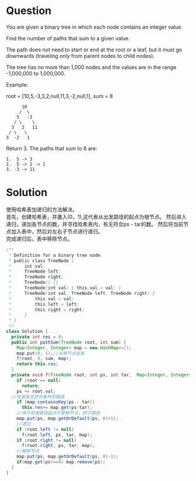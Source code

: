 # Question

You are given a binary tree in which each node contains an integer value.

Find the number of paths that sum to a given value.

The path does not need to start or end at the root or a leaf, but it must go downwards (traveling only from parent nodes to child nodes).

The tree has no more than 1,000 nodes and the values are in the range -1,000,000 to 1,000,000.  

Example:

root = [10,5,-3,3,2,null,11,3,-2,null,1], sum = 8

          10
         /  \
        5   -3
       / \    \
      3   2   11
     / \   \
    3  -2   1

Return 3. The paths that sum to 8 are:

    1.  5 -> 3
    2.  5 -> 2 -> 1
    3. -3 -> 11

# Solution
使用哈希表加递归的方法解决。  
首先，创建哈希表，并置入(0，1),这代表从出发路径的起点为根节点。
然后进入递归，递加各节点的数，并寻找哈希表内，有无符合ps - tar的数。 
然后将当前节点加入表中，然后对左右子节点进行递归。  
完成递归后，表中移除节点。

```java  
/**  
 * Definition for a binary tree node.  
 * public class TreeNode {
 *     int val;
 *     TreeNode left;
 *     TreeNode right;
 *     TreeNode() {}
 *     TreeNode(int val) { this.val = val; }
 *     TreeNode(int val, TreeNode left, TreeNode right) {
 *         this.val = val;
 *         this.left = left;
 *         this.right = right;
 *     }
 * }
 */
class Solution {
  private int res = 0;
  public int pathSum(TreeNode root, int sum) {
    Map<Integer, Integer> map = new HashMap<>();
    map.put(0, 1);//从根节点出发
    f(root, 0, sum, map);
    return this.res;
  }
  private void f(TreeNode root, int ps, int tar,  Map<Integer, Integer> map) {
    if (root == null)
      return;
    ps += root.val;
  //检查有无符合条件的路径
    if (map.containsKey(ps - tar))
      this.res+= map.get(ps-tar);
	//用于检查路径起点不是根节点，即子路径
    map.put(ps, map.getOrDefault(ps, 0)+1);
	//递归
    if (root.left != null)
      f(root.left, ps, tar, map);
    if (root.right != null)
      f(root.right, ps, tar, map);
	//移除节点
    map.put(ps, map.getOrDefault(ps, 0)-1);
    if(map.get(ps)==0) map.remove(ps);
  }
}
```